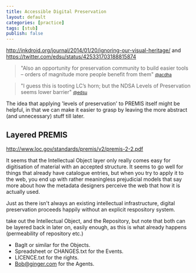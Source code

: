 ```yaml
---
title: Accessible Digital Preservation
layout: default
categories: [practice]
tags: [stub]
publish: false
---
```


http://inkdroid.org/journal/2014/01/20/ignoring-our-visual-heritage/ and https://twitter.com/edsu/status/425331703188815874

> "Also an opportunity for preservation community to build easier tools – orders of magnitude more people benefit from them"
> <small>[@acdha](https://twitter.com/acdha/status/426091539635240960)</small>

> "I guess this is tooting LC’s horn; but the NDSA Levels of Preservation seems lower barrier"
> <small>[@edsu](https://twitter.com/edsu/status/425352537731264512)</small>

The idea that applying 'levels of preservation' to PREMIS itself might be helpful, in that we can make it easier to grasp by leaving the more abstract (and unnecessary) stuff till later.

Layered PREMIS
--------------

http://www.loc.gov/standards/premis/v2/premis-2-2.pdf

It seems that the Intellectual Object layer only really comes easy for digitisation of material with an accepted structure. It seems to go well for things that already have catalogue entries, but when you try to apply it to the web, you end up with rather meaningless prejudicial models that say more about how the metadata designers perceive the web that how it is actually used.

Just as there isn't always an existing intellectual infrastructure, digital preservation proceeds happily without an explicit respository system.

take out the Intellectual Object, and the Repository, but note that both can be layered back in later on, easily enough, as this is what already happens (permeability of repository etc.)

* BagIt or similar for the Objects.
* Spreadsheet or CHANGES.txt for the Events.
* LICENCE.txt for the rights.
* Bob@ginger.com for the Agents.



